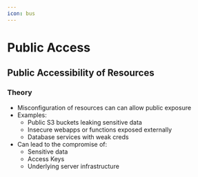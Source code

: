 ```yaml
---
icon: bus
---
```


# Public Access

## Public Accessibility of Resources

### Theory

* Misconfiguration of resources can can allow public exposure
* Examples:
  * Public S3 buckets leaking sensitive data
  * Insecure webapps or functions exposed externally
  * Database services with weak creds
* Can lead to the compromise of:
  * Sensitive data
  * Access Keys
  * Underlying server infrastructure




